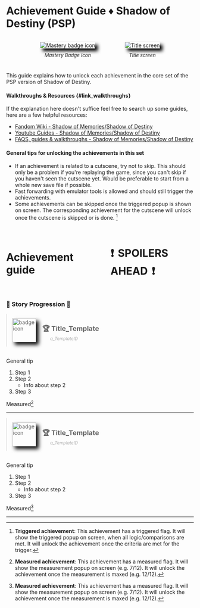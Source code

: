 <h1 style=" display: flex; justify-content: center; align-items: center;">
    Achievement Guide ♦️ Shadow of Destiny (PSP)
</h1>


<div style=" display: flex; justify-content: center; align-items: center;">
     <figure>
        <img src="https://i.retroachievements.org/Images/092240.png"
            alt="Mastery badge icon"
            style="display: block; margin: 0 auto; box-shadow: 7px 7px 10px #000"">
        <figcaption style="text-align: center; font-size: small; margin: 10px"><i>Mastery Badge Icon</i></figcaption>
    </figure>
    <figure>
        <img src="https://i.retroachievements.org/Images/069287.png"
            alt="Title screen"
            style="display: block; margin: 0 auto; box-shadow: 7px 7px 10px #000"">
        <figcaption style="text-align: center; font-size: small; margin: 10px"><i>Title screen</i></figcaption>
    </figure>
</div>

<p style=" display: flex; justify-content: center; align-items: center;">
    This guide explains how to unlock each achievement in the core set of the PSP version of Shadow of Destiny.
</p>

#### Walkthroughs & Resources {#link_walkthroughs}
If the explanation here doesn't suffice feel free to search up some guides, here are a few helpful resources:

+ [Fandom Wiki - Shadow of Memories/Shadow of Destiny](https://shadowofmemories.fandom.com/wiki/Shadow_of_Memories_Wiki "Shadow of Memories/Shadow of Destiny - Fandom Wiki")
+ [Youtube Guides - Shadow of Memories/Shadow of Destiny](https://www.youtube.com/@shadowofmemorieswiki/videos "Shadow of Memories/Shadow of Destiny - Wiki Youtube account")
+ [FAQS, guides & walkthroughs - Shadow of Memories/Shadow of Destiny](https://gamefaqs.gamespot.com/pc/553882-shadow-of-destiny/faqs "FAQS, guides & walkthroughs - Shadow of Memories/Shadow of Destiny")


#### General tips for unlocking the achievements in this set
+ If an achievement is related to a cutscene, try not to skip. This should only be a problem if you're replaying the game, since you can't skip if you haven't seen the cutscene yet. Would be preferable to start from a whole new save file if possible.
+ Fast forwarding with emulator tools is allowed and should still trigger the achievements.
+ Some achievements can be skipped once the triggered popup is shown on screen. The corresponding achievement for the cutscene will unlock once the cutscene is skipped or is done. [^triggered]

<h1 style=" display: flex; align-items: center;">
    <p style="margin-right: 70px">
        Achievement guide
    </p>  
    <p>
        ❗ <b style="margin: 0 4px">SPOILERS AHEAD</b> ❗
    </p>
</h1>

### :gem: Story Progression :gem:

<blockquote style="display: flex; margin: 0 0 30px 0">
    <div style="display: flex; align-items: center; margin: 12px 0">        
        <div>
            <img alt="badge icon" 
                src="https://i.retroachievements.org/Badge/00000.png"         
                style="float:left; margin-right:10px; width:64px; height:64px; margin-right: 10px; box-shadow: 7px 7px 10px #000"> 
        </div>
        <div style="display: grid; align-items: center; margin: 12px 0 0 7px">
            <h3 style="font-size: large; margin: 0 0 3px 0"
                id="Title_Template">
                🏆 Title_Template
            </h3> 
            <p style="margin: 0 0 0 21px; padding-top: 0; font-size: smaller; opacity: 0.5"><i>
                a_TemplateID
            </i></p>
        </div>
    </div>
</blockquote>

General tip

1. Step 1
2. Step 2
    - Info about step 2
3. Step 3

Measured[^measured]

***

<blockquote style="display: flex; margin: 0 0 30px 0">
    <div style="display: flex; align-items: center; margin: 12px 0">        
        <div>
            <img alt="badge icon" 
                src="https://i.retroachievements.org/Badge/00000.png"         
                style="float:left; margin-right:10px; width:64px; height:64px; margin-right: 10px; box-shadow: 7px 7px 10px #000"> 
        </div>
        <div style="display: grid; align-items: center; margin: 12px 0 0 7px">
            <h3 style="font-size: large; margin: 0 0 3px 0"
                id="Title_Template">
                🏆 Title_Template
            </h3> 
            <p style="margin: 0 0 0 21px; padding-top: 0; font-size: smaller; opacity: 0.5"><i>
                a_TemplateID
            </i></p>
        </div>
    </div>
</blockquote>

General tip

1. Step 1
2. Step 2
    - Info about step 2
3. Step 3

Measured[^measured]

***

[^measured]: **Measured achievement**: This achievement has a measured flag. It will show the measurement popup on screen (e.g. 7/12). It will unlock the achievement once the measurement is maxed (e.g. 12/12).

[^triggered]: **Triggered achievement**: This achievement has a triggered flag. It will show the triggered popup on screen, when all logic/comparisons are met. It will unlock the achievement once the criteria are met for the trigger.